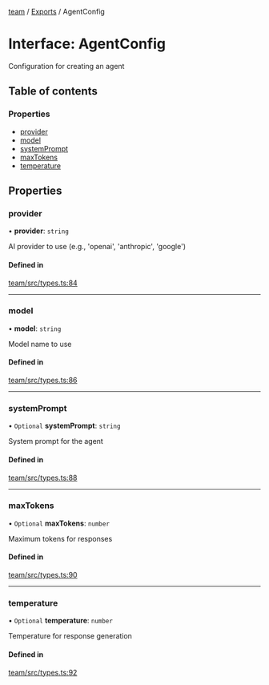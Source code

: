 <!-- 
 ⚠️  AUTO-GENERATED FILE - DO NOT EDIT MANUALLY
 This file is automatically generated by scripts/docs-generator.js
 To make changes, edit the source TypeScript files or update the generator script
-->

[team](../../) / [Exports](../modules) / AgentConfig

# Interface: AgentConfig

Configuration for creating an agent

## Table of contents

### Properties

- [provider](AgentConfig#provider)
- [model](AgentConfig#model)
- [systemPrompt](AgentConfig#systemprompt)
- [maxTokens](AgentConfig#maxtokens)
- [temperature](AgentConfig#temperature)

## Properties

### provider

• **provider**: `string`

AI provider to use (e.g., 'openai', 'anthropic', 'google')

#### Defined in

[team/src/types.ts:84](https://github.com/woojubb/robota/blob/bdf92966fb2bc9eb8d5a633591fffc1261e7f0f5/packages/team/src/types.ts#L84)

___

### model

• **model**: `string`

Model name to use

#### Defined in

[team/src/types.ts:86](https://github.com/woojubb/robota/blob/bdf92966fb2bc9eb8d5a633591fffc1261e7f0f5/packages/team/src/types.ts#L86)

___

### systemPrompt

• `Optional` **systemPrompt**: `string`

System prompt for the agent

#### Defined in

[team/src/types.ts:88](https://github.com/woojubb/robota/blob/bdf92966fb2bc9eb8d5a633591fffc1261e7f0f5/packages/team/src/types.ts#L88)

___

### maxTokens

• `Optional` **maxTokens**: `number`

Maximum tokens for responses

#### Defined in

[team/src/types.ts:90](https://github.com/woojubb/robota/blob/bdf92966fb2bc9eb8d5a633591fffc1261e7f0f5/packages/team/src/types.ts#L90)

___

### temperature

• `Optional` **temperature**: `number`

Temperature for response generation

#### Defined in

[team/src/types.ts:92](https://github.com/woojubb/robota/blob/bdf92966fb2bc9eb8d5a633591fffc1261e7f0f5/packages/team/src/types.ts#L92)
